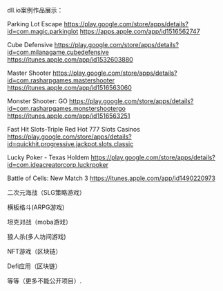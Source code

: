 dll.io案例作品展示：

Parking Lot Escape
https://play.google.com/store/apps/details?id=com.magic.parkinglot
https://apps.apple.com/app/id1516562747

Cube Defensive
https://play.google.com/store/apps/details?id=com.milanagame.cubedefensive
https://itunes.apple.com/app/id1532603880

Master Shooter
https://play.google.com/store/apps/details?id=com.rasharpgames.mastershooter
https://itunes.apple.com/app/id1516563060

Monster Shooter: GO
https://play.google.com/store/apps/details?id=com.rasharpgames.monstershootergo
https://itunes.apple.com/app/id1516563251

Fast Hit Slots-Triple Red Hot 777 Slots Casinos
https://play.google.com/store/apps/details?id=quickhit.progressive.jackpot.slots.classic

Lucky Poker - Texas Holdem
https://play.google.com/store/apps/details?id=com.ideacreatorcorp.luckrpoker
	
Battle of Cells: New Match 3
https://itunes.apple.com/app/id1490220973

二次元海战（SLG策略游戏）

横板格斗(ARPG游戏)

坦克对战（moba游戏）

狼人杀(多人坊间游戏)

NFT游戏（区块链）

Defi应用（区块链）

等等（更多不能公开项目）. 
